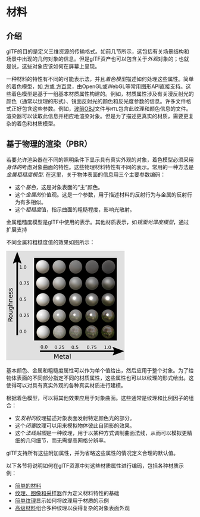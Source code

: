 # 材料

## 介绍

glTF的目的是定义三维资源的传输格式。如前几节所示，这包括有关场景结构和场景中出现的几何对象的信息。但是glTF资产也可以包含关于*外观*对象的；也就是说，这些对象应该如何在屏幕上呈现。

一种材料的特性有不同的可能表示法，并且*着色模型*描述如何处理这些属性。简单的着色模型，如[ 方](https://en.wikipedia.org/wiki/Phong_reflection_model)或[ 方百灵](https://en.wikipedia.org/wiki/Blinn–Phong_shading_model)，由OpenGL或WebGL等常用图形API直接支持。这些着色模型是基于一组基本材质属性构建的。例如，材质属性涉及有关漫反射光的颜色（通常以纹理的形式）、镜面反射光的颜色和反光度参数的信息。许多文件格式正好包含这些参数。例如，[波前OBJ](https://en.wikipedia.org/wiki/Wavefront_.obj_file)文件与`MTL`包含此纹理和颜色信息的文件。渲染器可以读取此信息并相应地渲染对象。但是为了描述更真实的材质，需要更复杂的着色和材质模型。

## 基于物理的渲染（PBR）

若要允许渲染器在不同的照明条件下显示具有真实外观的对象，着色模型必须采用*身体的*考虑对象曲面的特性。这些物理材料特性有不同的表示。常用的一种方法是*金属粗糙度模型*. 在这里，关于物体表面的信息用三个主要参数编码：

- 这个*基色*，这是对象表面的“主”颜色。
- 这个*金属的*价值观。这是一个参数，用于描述材料的反射行为与金属的反射行为有多相似。
- 这个*粗糙度*值，指示曲面的粗糙程度，影响光散射。

金属粗糙度模型是glTF中使用的表示。其他材质表示，如*镜面光泽度模型*，通过扩展支持

不同金属和粗糙度值的效果如图所示：

![](images/metallicRoughnessSpheres.png)

基本颜色、金属和粗糙度属性可以作为单个值给出，然后应用于整个对象。为了给物体表面的不同部分指定不同的材质属性，这些属性也可以以纹理的形式给出。这使得可以对具有真实外观的各种真实材质进行建模。

根据着色模型，可以将其他效果应用于对象曲面。这些通常是纹理和比例因子的组合：

- 安*发射的*纹理描述对象表面发射特定颜色光的部分。
- 这个*闭塞*纹理可以用来模拟物体彼此自阴影的效果。
- 这个*法线贴图*是一种纹理，用于以某种方式调制曲面法线，从而可以模拟更精细的几何细节，而无需提高网格分辨率。

glTF支持所有这些附加属性，并为省略这些属性的情况定义合理的默认值。

以下各节将说明如何在glTF资源中对这些材质属性进行编码，包括各种材质示例：

- [简单的材料](simple-material.md)
- [纹理、图像和采样器](TexturesImagesSamplers.md)作为定义材料特性的基础
- [简单纹理](SimpleTexture.md)显示如何将纹理用于材质的示例
- [高级材料](AdvancedMaterial.md)组合多种纹理以获得复杂的对象表面外观
